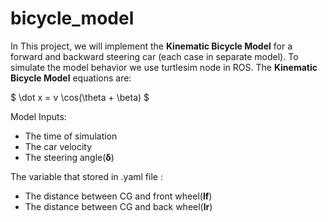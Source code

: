 # bicycle_model
In This project, we will implement the **Kinematic Bicycle Model** for a forward and backward steering car (each case in separate model). To simulate the model behavior we use turtlesim node in ROS.
The **Kinematic Bicycle Model** equations are:

$ \dot x = ν \cos(\theta + \beta) $

Model Inputs:
  - The time of simulation
  - The car velocity
  - The steering angle(**δ**)

The variable that stored in .yaml file :
  - The distance between CG and front wheel(**lf**)
  - The distance between CG and back wheel(**lr**)
